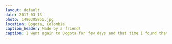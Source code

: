 ```yaml
---
layout: default
date: 2017-03-13
photo: 1490305855.jpg
location: Bogota, Colombia
caption_header: Made by a friend!
caption: I went again to Bogota for few days and that time I found that painting made my friend Leon in the Candelaria area. Well done buddy!
---
```

